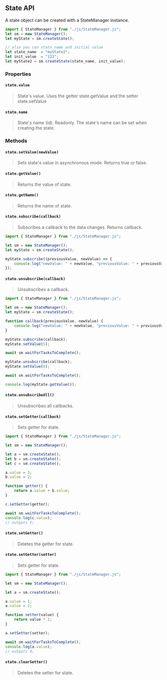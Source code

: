 ## State API 

A state object can be created with a StateManager instance.
```js
import { StateManager } from "./js/StateManager.js";
let sm = new StateManager();
let myState = sm.createState();

// also you can state name and initial value
let state_name  = "myState2";
let init_value  = "123";
let myState2 = sm.createState(state_name, init_value); 

```

### Properties
#### `state.value`
> State's value. Uses the getter state.getValue and the setter state.setValue

#### `state.name`
> State's name (id). Readonly. The state's name can be set when creating the state.


### Methods
#### `state.setValue(newValue)`
> Sets state's value in asynchronous mode. 
> Returns true or false.

#### `state.getValue()`
> Returns the value of state. 

#### `state.getName()`
> Returns the name of state. 

#### `state.subscribe(callback)`
> Subscribes a callback to the data changes. Returns callback.

```js
import { StateManager } from "./js/StateManager.js";

let sm = new StateManager();
let myState = sm.createState();

myState.subscribe((previousValue, newValue) => {
    console.log("newValue: " + newValue, "previousValue: " + previousValue);
});
```

#### `state.unsubscribe(callback)`
> Unsubscribes a callback.

```js
import { StateManager } from "./js/StateManager.js";

let sm = new StateManager();
let myState = sm.createState();

function callback(previousValue, newValue) {
    console.log("newValue: " + newValue, "previousValue: " + previousValue);
}

myState.subscribe(callback);
myState.setValue(5);

await sm.waitForTasksToComplete();

myState.unsubscribe(callback);
myState.setValue(6);

await sm.waitForTasksToComplete();

console.log(myState.getValue());
```

#### `state.unsubscribeAll()`
> Unsubscribes all callbacks.

#### `state.setGetter(callback)`
> Sets getter for state.
```js
import { StateManager } from "./js/StateManager.js";

let sm = new StateManager();

let a = sm.createState();
let b = sm.createState();
let c = sm.createState();

a.value = 3;
b.value = 2;

function getter() {
    return a.value + b.value;
}

c.setGetter(getter);

await sm.waitForTasksToComplete();
console.log(c.value);
// outputs 5;
```

#### `state.setGetter()`
> Deletes the getter for state.


#### `state.setGetter(setter)`
> Sets getter for state.

```js
import { StateManager } from "./js/StateManager.js";

let sm = new StateManager();

let a = sm.createState();

a.value = 1;
a.value = 2;

function setter(value) {
    return value * 2;
}

a.setSetter(setter);

await sm.waitForTasksToComplete();
console.log(a.value);
// outputs 4;
```

#### `state.clearSetter()`
> Deletes the setter for state.